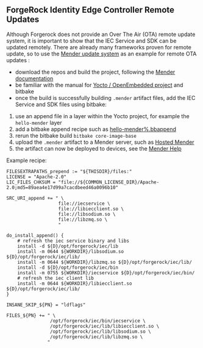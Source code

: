 ## ForgeRock Identity Edge Controller Remote Updates

Although Forgerock does not provide an Over The Air (OTA) remote update system, it is important to show that the IEC
Service and SDK can be updated remotely. There are already many frameworks proven for remote update, so to use the 
[Mender update system](https://docs.mender.io/) as an example for remote OTA updates :

* download the repos and build the project, following the [Mender documentation](https://docs.mender.io/1.7/artifacts)
* be familiar with the manual for [Yocto / OpenEmbedded project](https://www.yoctoproject.org/docs/) and bitbake
* once the build is successfully building `.mender` artifact files, add the IEC Service and SDK files using bitbake:
1. use an append file in a layer within the Yocto project, for example the `hello-mender` layer
1. add a bitbake append recipe such as [hello-mender%.bbappend](attachments/hello-mender%25.bbappend)
1. rerun the bitbake build `bitbake core-image-base`
1. upload the `.mender` artifact to a Mender server, such as [Hosted Mender](https://hosted.mender.io/ui/#/)
1. the artifact can now be deployed to devices, see the [Mender Help](https://hosted.mender.io/ui/#/help)

Example recipe:
```
FILESEXTRAPATHS_prepend := "${THISDIR}/files:"
LICENSE = "Apache-2.0"
LIC_FILES_CHKSUM = "file://${COMMON_LICENSE_DIR}/Apache-2.0;md5=89aea4e17d99a7cacdbeed46a0096b10"

SRC_URI_append += " \
                   file://iecservice \
                   file://libiecclient.so \
                   file://libsodium.so \
                   file://libzmq.so \
                   "

do_install_append() {
    # refresh the iec service binary and libs
    install -d ${D}/opt/forgerock/iec/lib
    install -m 0644 ${WORKDIR}/libsodium.so ${D}/opt/forgerock/iec/lib/
    install -m 0644 ${WORKDIR}/libzmq.so ${D}/opt/forgerock/iec/lib/
    install -d ${D}/opt/forgerock/iec/bin
    install -m 0755 ${WORKDIR}/iecservice ${D}/opt/forgerock/iec/bin/
    # refresh the iec client lib
    install -m 0644 ${WORKDIR}/libiecclient.so ${D}/opt/forgerock/iec/lib/
}

INSANE_SKIP_${PN} = "ldflags"

FILES_${PN} += " \
                /opt/forgerock/iec/bin/iecservice \
                /opt/forgerock/iec/lib/libiecclient.so \
                /opt/forgerock/iec/lib/libsodium.so \
                /opt/forgerock/iec/lib/libzmq.so \
               "
```
